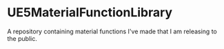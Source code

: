 # UE5MaterialFunctionLibrary
A repository containing material functions I've made that I am releasing to the public.
